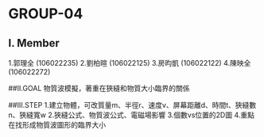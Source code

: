 # GROUP-04

## I. Member
1.郭理全 (106022235)
2.劉柏暄 (106022125)
3.房昀凱 (106022122)
4.陳映全 (106022272)

##II.GOAL
物質波模擬，著重在狹縫和物質大小臨界的關係

##III.STEP
1.建立物體，可改質量m、半徑r、速度v、屏幕距離d、時間t、狹縫數n、狹縫寬w
2.狹縫公式、物質波公式、電磁場影響
3.個數vs位置的2D圖
4.重點在找形成物質波圖形的臨界大小
